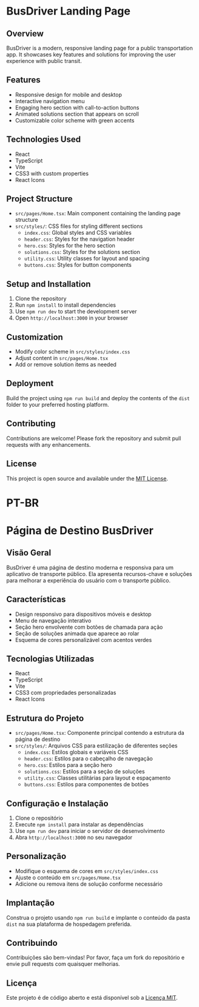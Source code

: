 # BusDriver Landing Page

## Overview
BusDriver is a modern, responsive landing page for a public transportation app. It showcases key features and solutions for improving the user experience with public transit.

## Features
- Responsive design for mobile and desktop
- Interactive navigation menu
- Engaging hero section with call-to-action buttons
- Animated solutions section that appears on scroll
- Customizable color scheme with green accents

## Technologies Used
- React
- TypeScript
- Vite
- CSS3 with custom properties
- React Icons

## Project Structure
- `src/pages/Home.tsx`: Main component containing the landing page structure
- `src/styles/`: CSS files for styling different sections
  - `index.css`: Global styles and CSS variables
  - `header.css`: Styles for the navigation header
  - `hero.css`: Styles for the hero section
  - `solutions.css`: Styles for the solutions section
  - `utility.css`: Utility classes for layout and spacing
  - `buttons.css`: Styles for button components

## Setup and Installation
1. Clone the repository
2. Run `npm install` to install dependencies
3. Use `npm run dev` to start the development server
4. Open `http://localhost:3000` in your browser

## Customization
- Modify color scheme in `src/styles/index.css`
- Adjust content in `src/pages/Home.tsx`
- Add or remove solution items as needed

## Deployment
Build the project using `npm run build` and deploy the contents of the `dist` folder to your preferred hosting platform.

## Contributing
Contributions are welcome! Please fork the repository and submit pull requests with any enhancements.

## License
This project is open source and available under the [MIT License](LICENSE).


# PT-BR
# Página de Destino BusDriver


## Visão Geral
BusDriver é uma página de destino moderna e responsiva para um aplicativo de transporte público. Ela apresenta recursos-chave e soluções para melhorar a experiência do usuário com o transporte público.

## Características
- Design responsivo para dispositivos móveis e desktop
- Menu de navegação interativo
- Seção hero envolvente com botões de chamada para ação
- Seção de soluções animada que aparece ao rolar
- Esquema de cores personalizável com acentos verdes

## Tecnologias Utilizadas
- React
- TypeScript
- Vite
- CSS3 com propriedades personalizadas
- React Icons

## Estrutura do Projeto
- `src/pages/Home.tsx`: Componente principal contendo a estrutura da página de destino
- `src/styles/`: Arquivos CSS para estilização de diferentes seções
  - `index.css`: Estilos globais e variáveis CSS
  - `header.css`: Estilos para o cabeçalho de navegação
  - `hero.css`: Estilos para a seção hero
  - `solutions.css`: Estilos para a seção de soluções
  - `utility.css`: Classes utilitárias para layout e espaçamento
  - `buttons.css`: Estilos para componentes de botões

## Configuração e Instalação
1. Clone o repositório
2. Execute `npm install` para instalar as dependências
3. Use `npm run dev` para iniciar o servidor de desenvolvimento
4. Abra `http://localhost:3000` no seu navegador

## Personalização
- Modifique o esquema de cores em `src/styles/index.css`
- Ajuste o conteúdo em `src/pages/Home.tsx`
- Adicione ou remova itens de solução conforme necessário

## Implantação
Construa o projeto usando `npm run build` e implante o conteúdo da pasta `dist` na sua plataforma de hospedagem preferida.

## Contribuindo
Contribuições são bem-vindas! Por favor, faça um fork do repositório e envie pull requests com quaisquer melhorias.

## Licença
Este projeto é de código aberto e está disponível sob a [Licença MIT](LICENSE).

